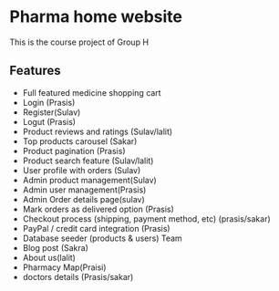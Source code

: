 #  Pharma home website

>

This is the course project of Group H

## Features

- Full featured medicine shopping cart
- Login (Prasis)
- Register(Sulav)
- Logut (Prasis)
- Product reviews and ratings (Sulav/lalit)
- Top products carousel (Sakar)
- Product pagination (Prasis)
- Product search feature (Sulav/lalit)
- User profile with orders (Sulav)
- Admin product management(Sulav)
- Admin user management(Prasis)
- Admin Order details page(sulav)
- Mark orders as delivered option (Prasis)
- Checkout process (shipping, payment method, etc) (prasis/sakar)
- PayPal / credit card integration (Prasis)
- Database seeder (products & users) Team
- Blog post (Sakra)
- About us(lalit)
- Pharmacy Map(Praisi)
- doctors details (Prasis/sakar)

